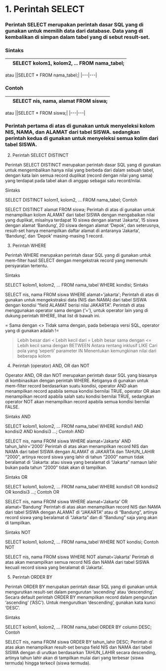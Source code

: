 # 1. Perintah SELECT
### Perintah SELECT merupakan perintah dasar SQL yang di gunakan untuk memilih data dari database. Data yang di kembalikan di simpan dalam tabel yang di sebut result-set.

### Sintaks
||SELECT kolom1, kolom2, ... FROM nama_tabel;|
|---|---|
atau
||SELECT * FROM nama_tabel;|
|---|---|
### Contoh
||SELECT nis, nama, alamat FROM siswa;|
|---|---|
atau
||SELECT * FROM siswa;|
|---|---|
### Perintah pertama di atas di gunakan untuk menyeleksi kolom NIS, NAMA, dan ALAMAT dari tabel SISWA. sedangkan perintah kedua di gunakan untuk menyeleksi semua kolim dari tabel SISWA.

2. Perintah SELECT DISTINCT

Perintah SELECT DISTINCT merupakan perintah dasar SQL yang di gunakan untuk mengembalikan hanya nilai yang berbeda dari dalam sebuah tabel, dengan kata lain semua record duplikat (record dengan nilai yang sama) yang terdapat pada tabel akan di anggap sebagai satu record/nilai.

Sintaks


SELECT DISTINCT kolom1, kolom2, ... FROM nama_tabel;
Contoh

SELECT DISTINCT alamat FROM siswa;
Perintah di atas di gunakan untuk menampilkan kolom ALAMAT dari tabel SISWA dengan mengabaikan nilai yang duplikat, misalnya terdapat 10 siswa dengan alamat ‘Jakarta’, 15 siswa dengan alamat ‘Bandung’, 20 siswa dengan alamat ‘Depok’, dan seterusnya, result-set hanya menampilkan daftar alamat di antaranya ‘Jakarta’, ‘Bandung’, dan ‘Depok’ masing-masing 1 record.

3. Perintah WHERE

Perintah WHERE merupakan perintah dasar SQL yang di gunakan untuk mem-filter hasil SELECT dengan mengekstrak record yang memenuhi persyaratan tertentu.

Sintaks

SELECT kolom1, kolom2, ... FROM nama_tabel WHERE kondisi;
Sintaks

SELECT nis, nama FROM siswa WHERE alamat='jakarta';
Perintah di atas di gunakan untuk mengekstraksi data (NIS dan NAMA) dari tabel SISWA dengan kondisi “field ALAMAT berisi nilai JAKARTA”. Perintah di atas menggunakan operator sama dengan (‘=’), untuk operator lain yang di dukung perintah WHERE, lihat list di bawah ini.

=  Sama dengan
<> Tidak sama dengan, pada beberapa versi SQL, operator yang di gunakan adalah !=
> Lebih besar dari
< Lebih kecil dari
>= Lebih besar sama dengan
<= Lebih kecil sama dengan
BETWEEN Antara rentang inklusif
LIKE Cari pola yang ‘seperti’ parameter
IN Menentukan kemungkinan nilai dari beberapa kolom
4. Perintah (operator) AND, OR dan NOT

Operator AND, OR dan NOT merupakan perintah dasar SQL yang biasanya di kombinasikan dengan perintah WHERE. Ketiganya di gunakan untuk mem-filter record berdasarkan suatu kondisi, operator AND akan menampilkan record apabila semua kondisi bernilai TRUE, operator OR akan menampilkan record apabila salah satu kondisi bernilai TRUE, sedangkan operator NOT akan menampilkan record apabila semua kondisi bernilai FALSE.

Sintaks AND

SELECT kolom1, kolom2, ... FROM nama_tabel WHERE kondisi1 AND kondisi2 AND kondisi3 ...;
Contoh AND

SELECT nis, nama FROM siswa WHERE alamat='Jakarta' AND tahun_lahir='2000'
Perintah di atas akan menampilkan record NIS dan NAMA dari tabel SISWA dengan ALAMAT di JAKARTA dan TAHUN_LAHIR “2000”, artinya record siswa yang lahir di tahun “2000” namun tidak beralamat di “Jakarta: atau siswa yang beralamat di “Jakarta” namaun lahir bukan pada tahun “2000” tidak akan di tampilkan.

Sintaks OR

SELECT kolom1, kolom2, ... FROM nama_tabel WHERE kondisi1 OR kondisi2 OR kondisi3 ...;
Contoh OR

SELECT nis, nama FROM siswa WHERE alamat='Jakarta' OR alamat='Bandung'
Perintah di atas akan menampilkan record NIS dan NAMA dari tabel SISWA dengan ALAMAT di “JAKARTA” atau di “Bandung”, artinya record siswa yang beralamat di “Jakarta” dan di “Bandung” saja yang akan di tampilkan.

Sintaks NOT

SELECT kolom1, kolom2, ... FROM nama_tabel WHERE NOT kondisi;
Contoh NOT

SELECT nis, nama FROM siswa WHERE NOT alamat='Jakarta'
Perintah di atas akan menampilkan semua record NIS dan NAMA dari tabel SISWA kecuali record siswa yang beralamat di ‘Jakarta’.

5. Perintah ORDER BY

Perintah ORDER BY merupakan perintah dasar SQL yang di gunakan untuk mengurutkan result-set dalam pengurutan ‘ascending’ atau ‘descending’. Secara default perintah ORDER BY menampilkan record dalam pengurutan ‘ascending’ (‘ASC’). Untuk mengurutkan ‘descending’, gunakan kata kunci ‘DESC’.

Sintaks

SELECT kolom1, kolom2, ... FROM nama_tabel ORDER BY column DESC;
Contoh

SELECT nis, nama FROM siswa ORDER BY tahun_lahir DESC;
Perintah di atas akan menampilkan result-set berupa field NIS dan NAMA dari tabel SISWA dengan di urutkan berdasarkan TAHUN_LAHIR secara descending, artinya tahun lahir akan di tampilkan mulai dari yang terbesar (siswa termuda) hingga terkecil (siswa termuda).
